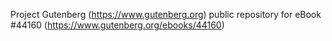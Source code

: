 Project Gutenberg (https://www.gutenberg.org) public repository for eBook #44160 (https://www.gutenberg.org/ebooks/44160)
